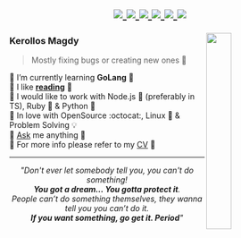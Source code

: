 <h1 align="center">
  <!-- DARK -->
  <a href="https://aktive.kerolloz.dev#gh-dark-mode-only">
    <img src="https://t.ly/qwfRG" />
  </a>
  <a href="https://kounter.kerolloz.dev#gh-dark-mode-only">
    <img src="https://t.ly/4v7yI" />
  </a>
  <a href="https://gh-most-followed.pages.dev#gh-dark-mode-only">
    <img src="https://t.ly/yi9ck" />
  </a>

  <!-- LIGHT  -->
  <a href="https://aktive.kerolloz.dev#gh-light-mode-only">
    <img src="https://t.ly/pZy1j" />
  </a>
  <a href="https://kounter.kerolloz.dev#gh-light-mode-only">
    <img src="https://t.ly/QnGhe" />
  </a>
  <a href="https://gh-most-followed.pages.dev#gh-light-mode-only">
    <img src="https://t.ly/6K66W" />
  </a>
</h1>


<img align="right" src="https://github.com/kerolloz/kerolloz/assets/36763164/cb407484-56b3-4b1a-b470-8d84855e2e1e" width="30%" />

### Kerollos Magdy
> Mostly fixing bugs or creating new ones 🐞

🔹 I’m currently learning **GoLang** 💙  
🔸 I like [**reading**](//goodreads.com/kerolloz) 📘  
🔹 I would like to work with Node.js 💚 (preferably in TS), Ruby 💎 & Python 🐍  
🔸 In love with OpenSource :octocat:, Linux 🐧 & Problem Solving 💡  
🔹 [Ask](https://github.com/kerolloz/kerolloz/discussions/new?category=q-a) me anything 💭  
🔸 For more info please refer to my [CV](https://t.ly/JKHWd)  📑 

<hr />
<div align="center">
  <i>"Don't ever let somebody tell you, you can't do something! <br><b>You got a dream… You gotta protect it</b>.<br> People can’t do something themselves, they wanna tell you you can’t do it. <br><b>If you want something, go get it. Period</b>"</i>
</div>


